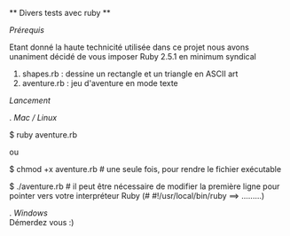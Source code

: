 ** Divers tests avec ruby **

*Prérequis*

Etant donné la haute technicité utilisée dans ce projet nous avons unaniment décidé de vous imposer Ruby 2.5.1 en minimum syndical

1. shapes.rb : dessine un rectangle et un triangle en ASCII art
2. aventure.rb : jeu d'aventure en mode texte

*Lancement*

. _Mac / Linux_

  $ ruby aventure.rb    

ou  

  $ chmod +x aventure.rb    # une seule fois, pour rendre le fichier exécutable  

  $ ./aventure.rb           # il peut être nécessaire de modifier la première ligne pour pointer vers votre interpréteur Ruby (# #!/usr/local/bin/ruby ==> .........)  

. _Windows_  
Démerdez vous :)
